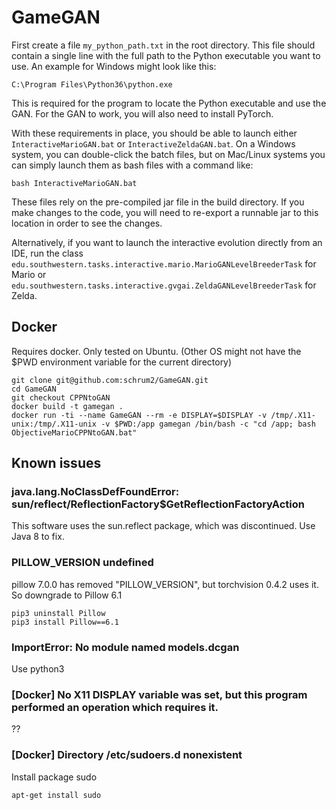 # GameGAN

First create a file ``my_python_path.txt`` in the root directory. This file should contain a single line with the full path to the Python executable you want to use. An example for Windows might look like this: 
```
C:\Program Files\Python36\python.exe
```
This is required for the program to locate the Python executable and use the GAN. For the GAN to work, you will also need to install PyTorch.

With these requirements in place, you should be able to launch either ``InteractiveMarioGAN.bat`` or ``InteractiveZeldaGAN.bat``. On a Windows system, you can double-click the batch files, but on Mac/Linux systems you can simply launch them as bash files with a command like:
```
bash InteractiveMarioGAN.bat
```
These files rely on the pre-compiled jar file in the build directory. If you make changes to the code, you will need to re-export a runnable jar to this location in order to see the changes.

Alternatively, if you want to launch the interactive evolution directly from an IDE, run the class ``edu.southwestern.tasks.interactive.mario.MarioGANLevelBreederTask`` for Mario or ``edu.southwestern.tasks.interactive.gvgai.ZeldaGANLevelBreederTask`` for Zelda.


## Docker
Requires docker. Only tested on Ubuntu. (Other OS might not have the $PWD environment variable for the current directory)

```
git clone git@github.com:schrum2/GameGAN.git
cd GameGAN
git checkout CPPNtoGAN
docker build -t gamegan .
docker run -ti --name GameGAN --rm -e DISPLAY=$DISPLAY -v /tmp/.X11-unix:/tmp/.X11-unix -v $PWD:/app gamegan /bin/bash -c "cd /app; bash ObjectiveMarioCPPNtoGAN.bat"
```

## Known issues

### java.lang.NoClassDefFoundError: sun/reflect/ReflectionFactory$GetReflectionFactoryAction
This software uses the sun.reflect package, which was discontinued. Use Java 8 to fix.

### PILLOW_VERSION undefined
pillow 7.0.0 has removed "PILLOW_VERSION", but torchvision 0.4.2 uses it. So downgrade to Pillow 6.1
```
pip3 uninstall Pillow
pip3 install Pillow==6.1
```

### ImportError: No module named models.dcgan
Use python3

### [Docker] No X11 DISPLAY variable was set, but this program performed an operation which requires it.
??

### [Docker] Directory /etc/sudoers.d nonexistent
Install package sudo
```
apt-get install sudo
```
